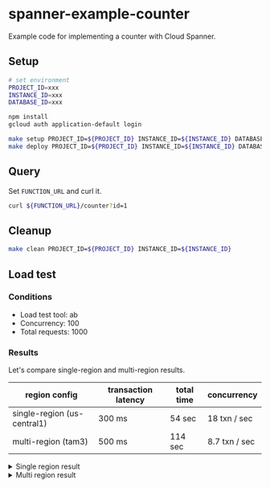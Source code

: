 # spanner-example-counter

Example code for implementing a counter with Cloud Spanner.

## Setup

```sh
# set environment
PROJECT_ID=xxx
INSTANCE_ID=xxx
DATABASE_ID=xxx

npm install
gcloud auth application-default login

make setup PROJECT_ID=${PROJECT_ID} INSTANCE_ID=${INSTANCE_ID} DATABASE_ID=${DATABASE_ID}
make deploy PROJECT_ID=${PROJECT_ID} INSTANCE_ID=${INSTANCE_ID} DATABASE_ID=${DATABASE_ID}
```

## Query

Set `FUNCTION_URL` and curl it.

```sh
curl ${FUNCTION_URL}/counter?id=1
```

## Cleanup

```sh
make clean PROJECT_ID=${PROJECT_ID} INSTANCE_ID=${INSTANCE_ID}
```

## Load test

### Conditions

* Load test tool: ab
* Concurrency: 100
* Total requests: 1000

### Results

Let's compare single-region and multi-region results.

| region config | transaction latency | total time | concurrency |
|---------------|---------------------|------------|-------------|
| single-region (us-central1) | 300 ms | 54 sec | 18 txn / sec | 
| multi-region (tam3) | 500 ms | 114 sec | 8.7 txn / sec | 


<details>
  <summary>Single region result</summary>
  <pre>
  $ ab -n 1000 -c 100 ${FUNCTION_URL}/counter?id=1
  This is ApacheBench, Version 2.3 <$Revision: 1796539 $>
  Copyright 1996 Adam Twiss, Zeus Technology Ltd, http://www.zeustech.net/
  Licensed to The Apache Software Foundation, http://www.apache.org/

  Benchmarking xxx.cloudfunctions.net (be patient)
  Completed 100 requests
  Completed 200 requests
  Completed 300 requests
  Completed 400 requests
  Completed 500 requests
  Completed 600 requests
  Completed 700 requests
  Completed 800 requests
  Completed 900 requests
  Completed 1000 requests
  Finished 1000 requests


  Server Software:        Google
  Server Hostname:        xxx.cloudfunctions.net
  Server Port:            443
  SSL/TLS Protocol:       TLSv1.2,ECDHE-RSA-AES128-GCM-SHA256,2048,128
  TLS Server Name:        xxx.cloudfunctions.net

  Document Path:          /counter?id=1
  Document Length:        5 bytes

  Concurrency Level:      100
  Time taken for tests:   54.925 seconds
  Complete requests:      1000
  Failed requests:        0
  Total transferred:      314600 bytes
  HTML transferred:       5000 bytes
  Requests per second:    18.21 [#/sec] (mean)
  Time per request:       5492.501 [ms] (mean)
  Time per request:       54.925 [ms] (mean, across all concurrent requests)
  Transfer rate:          5.59 [Kbytes/sec] received

  Connection Times (ms)
                min  mean[+/-sd] median   max
  Connect:       57  152 238.8     71     999
  Processing:   456 4986 1862.1   4862   13670
  Waiting:      456 4985 1862.2   4862   13670
  Total:       1259 5138 1819.9   4962   13748

  Percentage of the requests served within a certain time (ms)
    50%   4962
    66%   5699
    75%   6035
    80%   6539
    90%   7225
    95%   8262
    98%   9568
    99%  11561
   100%  13748 (longest request)
  </pre>
</details>

<details>
  <summary>Multi region result</summary>
  <pre>
  $ ab -n 1000 -c 100 ${FUNCTION_URL}/counter?id=1
  This is ApacheBench, Version 2.3 <$Revision: 1796539 $>
  Copyright 1996 Adam Twiss, Zeus Technology Ltd, http://www.zeustech.net/
  Licensed to The Apache Software Foundation, http://www.apache.org/
  
  Benchmarking xxx.cloudfunctions.net (be patient)
  Completed 100 requests
  Completed 200 requests
  Completed 300 requests
  Completed 400 requests
  Completed 500 requests
  Completed 600 requests
  Completed 700 requests
  Completed 800 requests
  Completed 900 requests
  Completed 1000 requests
  Finished 1000 requests
  
  
  Server Software:        Google
  Server Hostname:        xxx.cloudfunctions.net
  Server Port:            443
  SSL/TLS Protocol:       TLSv1.2,ECDHE-RSA-AES128-GCM-SHA256,2048,128
  TLS Server Name:        xxx.cloudfunctions.net
  
  Document Path:          /counter?id=1
  Document Length:        5 bytes
  
  Concurrency Level:      100
  Time taken for tests:   114.440 seconds
  Complete requests:      1000
  Failed requests:        0
  Total transferred:      314952 bytes
  HTML transferred:       5000 bytes
  Requests per second:    8.74 [#/sec] (mean)
  Time per request:       11443.989 [ms] (mean)
  Time per request:       114.440 [ms] (mean, across all concurrent requests)
  Transfer rate:          2.69 [Kbytes/sec] received
  
  Connection Times (ms)
                min  mean[+/-sd] median   max
  Connect:       60  152 223.2     73    1116
  Processing:   740 10520 3032.8  10378   20824
  Waiting:      740 10520 3032.9  10374   20824
  Total:       1161 10672 2971.4  10512   21751
  
  Percentage of the requests served within a certain time (ms)
    50%  10512
    66%  12013
    75%  12432
    80%  12799
    90%  14560
    95%  15159
    98%  16325
    99%  17819
   100%  21751 (longest request)
 </pre>
</details>
